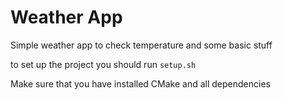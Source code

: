 # Weather App

Simple weather app to check temperature and some basic stuff

to set up the project you should run `setup.sh`

Make sure that you have installed CMake and all dependencies 